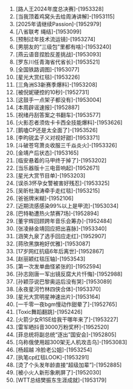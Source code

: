 
1. [路人王2024年度总决赛]-[1953328]
1. [当我顶着鸡窝头去给周涛讲解]-[1953115]
1. [2025年请继续Passion]-[1952979]
1. [八省联考 绳结]-[1953099]
1. [预制过年技术流运镜]-[1953274]
1. [男朋友的“三级包”里都有啥]-[1953240]
1. [燕云语音捏脸反差挑战]-[1953093]
1. [罗东川任青海省代省长]-[1953521]
1. [全国铁路调图]-[1953077]
1. [星光大赏红毯]-[1953226]
1. [三角洲S3新赛季爆料]-[1953208]
1. [被倪妮硬控的10秒]-[1952731]
1. [这鼓手一点架子都没有]-[1953004]
1. [本周辟谣速报]-[1952887]
1. [祝绪丹刮答案之书翻车]-[1953577]
1. [火影忍者须佐卡卡西全技能爆料]-[1953626]
1. [鹅嗑CP还是太全面了]-[1953526]
1. [李昀锐孟子义对视好甜]-[1953371]
1. [斗破苍穹萧炎收服三千焱炎火]-[1953326]
1. [金靖产后状态]-[1953165]
1. [临安悬着的马甲终于掉了]-[1953202]
1. [当乐器版十三电音响起]-[1952671]
1. [星光大赏节目单]-[1953203]
1. [误杀3怀孕女警被害好残忍]-[1953325]
1. [吴昕杜海涛牵手走红毯]-[1953215]
1. [爸爸牌米糊]-[1952106]
1. [近期流感感染99%以上是甲流]-[1953034]
1. [巴特勒遭热火禁赛7场]-[1952894]
1. [董宇辉回顾跨年音乐会筹办]-[1952484]
1. [张凌赫金靖回应把出喜脉]-[1953340]
1. [涵笑九泉了选手回应走红]-[1952907]
1. [蒋欣黑旗袍好优雅]-[1953087]
1. [17岁网红抗癌6年后离世]-[1952867]
1. [赵丽颖红毯压轴]-[1953543]
1. [第一次发单曲怪紧张的]-[1952594]
1. [孙志刚唐一军出镜反腐大片忏悔]-[1952988]
1. [孙颖莎说巴黎奥运后没有哭]-[1953089]
1. [永夜星河竹林四侠合体]-[1953370]
1. [星光大赏明星神速出片]-[1953164]
1. [一千零一夜bgm慢动作甜晕了]-[1952765]
1. [Toxic舞蹈翻跳]-[1952426]
1. [火箭少女R1SE给我干哪年来了]-[1953227]
1. [雷军晒抖音3000万粉奖杯]-[1952520]
1. [菲总统将副总统“逐出”国安会]-[1952805]
1. [乌称俄使用超300架无人机攻击乌]-[1953083]
1. [杨超越 冷脸老公姐]-[1953254]
1. [执笔cp红毯LOOK]-[1953291]
1. [烫了个头发年龄直接“超级加辈”]-[1952885]
1. [被小火人新形象刷屏了]-[1952030]
1. [WTT总结樊振东生涯成就]-[1953179]